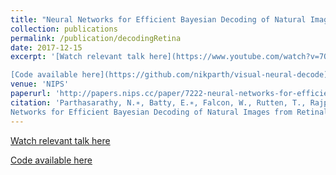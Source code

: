 ```yaml
---
title: "Neural Networks for Efficient Bayesian Decoding of Natural Images from Retinal Neurons"
collection: publications
permalink: /publication/decodingRetina
date: 2017-12-15
excerpt: '[Watch relevant talk here](https://www.youtube.com/watch?v=7OzdyDG6pbM) 

[Code available here](https://github.com/nikparth/visual-neural-decode)'
venue: 'NIPS'
paperurl: 'http://papers.nips.cc/paper/7222-neural-networks-for-efficient-bayesian-decoding-of-natural-images-from-retinal-neurons.pdf'
citation: 'Parthasarathy, N.∗, Batty, E.∗, Falcon, W., Rutten, T., Rajpal, M., Chichilnisky, E., Paninski, L. Neural
Networks for Efficient Bayesian Decoding of Natural Images from Retinal Neurons. NIPS 2017. Accepted as Spotlight Presentation.'
---
```


[Watch relevant talk here](https://www.youtube.com/watch?v=7OzdyDG6pbM) 

[Code available here](https://github.com/nikparth/visual-neural-decode)
